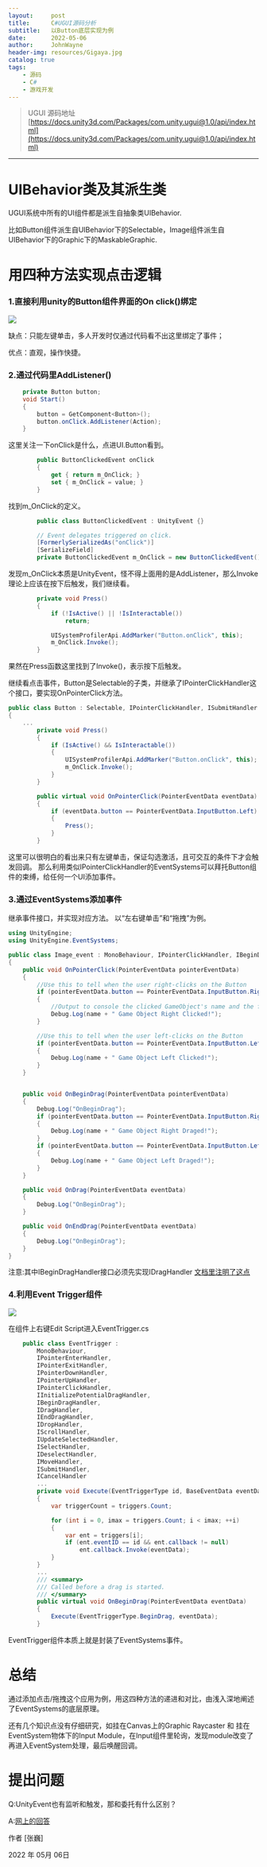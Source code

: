```yaml
---
layout:     post
title:      C#UGUI源码分析
subtitle:   以Button底层实现为例
date:       2022-05-06
author:     JohnWayne
header-img: resources/Gigaya.jpg
catalog: true
tags:
    - 源码
    - C#
    - 游戏开发
---
```


>UGUI 源码地址
[https://docs.unity3d.com/Packages/com.unity.ugui@1.0/api/index.html](https://docs.unity3d.com/Packages/com.unity.ugui@1.0/api/index.html)
------


# UIBehavior类及其派生类
UGUI系统中所有的UI组件都是派生自抽象类UIBehavior.

比如Button组件派生自UIBehavior下的Selectable，Image组件派生自UIBehavior下的Graphic下的MaskableGraphic.


# 用四种方法实现点击逻辑
### 1.直接利用unity的Button组件界面的On click()绑定
![](https://raw.githubusercontent.com/johnwayne1995/johnwayne1995.github.io/master/resources/2022-05-06-C%23UGUI源码分析/Button.png)

缺点：只能左键单击，多人开发时仅通过代码看不出这里绑定了事件；

优点：直观，操作快捷。
### 2.通过代码里AddListener()
```cs
    private Button button;
    void Start()
    {
        button = GetComponent<Button>();
        button.onClick.AddListener(Action);
    }
```
这里关注一下onClick是什么，点进UI.Button看到。
```cs
        public ButtonClickedEvent onClick
        {
            get { return m_OnClick; }
            set { m_OnClick = value; }
        }
```
找到m_OnClick的定义。
```cs
        public class ButtonClickedEvent : UnityEvent {}

        // Event delegates triggered on click.
        [FormerlySerializedAs("onClick")]
        [SerializeField]
        private ButtonClickedEvent m_OnClick = new ButtonClickedEvent();
```
发现m_OnClick本质是UnityEvent，怪不得上面用的是AddListener，那么Invoke理论上应该在按下后触发，我们继续看。
```cs
        private void Press()
        {
            if (!IsActive() || !IsInteractable())
                return;

            UISystemProfilerApi.AddMarker("Button.onClick", this);
            m_OnClick.Invoke();
        }
```
果然在Press函数这里找到了Invoke()，表示按下后触发。

继续看点击事件，Button是Selectable的子类，并继承了IPointerClickHandler这个接口，要实现OnPointerClick方法。
```cs
public class Button : Selectable, IPointerClickHandler, ISubmitHandler
{
	...
		private void Press()
		{
			if (IsActive() && IsInteractable())
			{
				UISystemProfilerApi.AddMarker("Button.onClick", this);
				m_OnClick.Invoke();
			}
		}

		public virtual void OnPointerClick(PointerEventData eventData)
		{
			if (eventData.button == PointerEventData.InputButton.Left)
			{
				Press();
			}
		}
```
这里可以很明白的看出来只有左键单击，保证勾选激活，且可交互的条件下才会触发回调。
那么利用类似IPointerClickHandler的EventSystems可以拜托Button组件的束缚，给任何一个UI添加事件。
### 3.通过EventSystems添加事件
继承事件接口，并实现对应方法。
以“左右键单击”和“拖拽”为例。
```cs
using UnityEngine;
using UnityEngine.EventSystems;

public class Image_event : MonoBehaviour, IPointerClickHandler, IBeginDragHandler, IDragHandler
{
    public void OnPointerClick(PointerEventData pointerEventData)
    {
        //Use this to tell when the user right-clicks on the Button
        if (pointerEventData.button == PointerEventData.InputButton.Right)
        {
            //Output to console the clicked GameObject's name and the following message. You can replace this with your own actions for when clicking the GameObject.
            Debug.Log(name + " Game Object Right Clicked!");
        }

        //Use this to tell when the user left-clicks on the Button
        if (pointerEventData.button == PointerEventData.InputButton.Left)
        {
            Debug.Log(name + " Game Object Left Clicked!");
        }
    }


    public void OnBeginDrag(PointerEventData pointerEventData)
    {
        Debug.Log("OnBeginDrag");
        if (pointerEventData.button == PointerEventData.InputButton.Right)
        {
            Debug.Log(name + " Game Object Right Draged!");
        }
        if (pointerEventData.button == PointerEventData.InputButton.Left)
        {
            Debug.Log(name + " Game Object Left Draged!");
        }
    }

    public void OnDrag(PointerEventData eventData)
    {
        Debug.Log("OnBeginDrag");
    }

    public void OnEndDrag(PointerEventData eventData)
    {
        Debug.Log("OnBeginDrag");
    }
}

```
注意:其中IBeginDragHandler接口必须先实现IDragHandler
[文档里注明了这点](https://docs.unity3d.com/2019.1/Documentation/ScriptReference/EventSystems.IBeginDragHandler.html)

### 4.利用Event Trigger组件
![](https://raw.githubusercontent.com/johnwayne1995/johnwayne1995.github.io/master/resources/2022-05-06-C%23UGUI源码分析/EventTrigger.png)

在组件上右键Edit Script进入EventTrigger.cs
```cs
    public class EventTrigger :
        MonoBehaviour,
        IPointerEnterHandler,
        IPointerExitHandler,
        IPointerDownHandler,
        IPointerUpHandler,
        IPointerClickHandler,
        IInitializePotentialDragHandler,
        IBeginDragHandler,
        IDragHandler,
        IEndDragHandler,
        IDropHandler,
        IScrollHandler,
        IUpdateSelectedHandler,
        ISelectHandler,
        IDeselectHandler,
        IMoveHandler,
        ISubmitHandler,
        ICancelHandler
        ...
        private void Execute(EventTriggerType id, BaseEventData eventData)
        {
            var triggerCount = triggers.Count;

            for (int i = 0, imax = triggers.Count; i < imax; ++i)
            {
                var ent = triggers[i];
                if (ent.eventID == id && ent.callback != null)
                    ent.callback.Invoke(eventData);
            }
        }
        ...
        /// <summary>
        /// Called before a drag is started.
        /// </summary>
        public virtual void OnBeginDrag(PointerEventData eventData)
        {
            Execute(EventTriggerType.BeginDrag, eventData);
        }
```
EventTrigger组件本质上就是封装了EventSystems事件。


# 总结
通过添加点击/拖拽这个应用为例，用这四种方法的递进和对比，由浅入深地阐述了EventSystems的底层原理。

还有几个知识点没有仔细研究，如挂在Canvas上的Graphic Raycaster 和 挂在EventSystem物体下的Input Module，在Input组件里轮询，发现module改变了再进入EventSystem处理，最后唤醒回调。

# 提出问题
Q:UnityEvent也有监听和触发，那和委托有什么区别？

A:[网上的回答](https://www.reddit.com/r/Unity3D/comments/35oekm/delegate_events_vs_unityevent_which_one_is/)




作者 [张巍]

2022 年 05月 06日    



